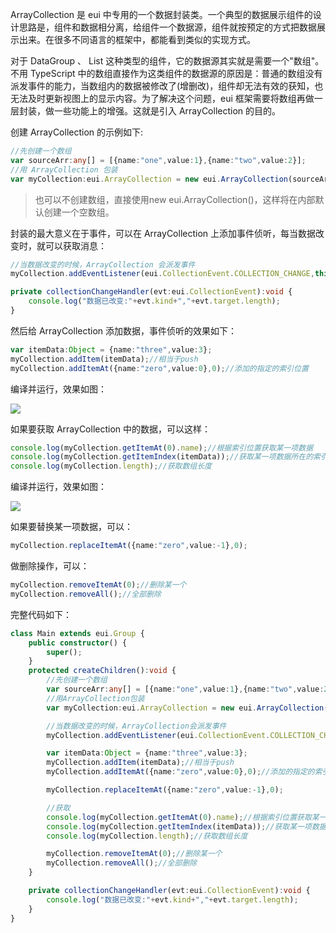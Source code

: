 ArrayCollection 是 eui 中专用的一个数据封装类。一个典型的数据展示组件的设计思路是，组件和数据相分离，给组件一个数据源，组件就按预定的方式把数据展示出来。在很多不同语言的框架中，都能看到类似的实现方式。

对于 DataGroup 、 List 这种类型的组件，它的数据源其实就是需要一个"数组"。不用 TypeScript 中的数组直接作为这类组件的数据源的原因是：普通的数组没有派发事件的能力，当数组内的数据被修改了(增删改)，组件却无法有效的获知，也无法及时更新视图上的显示内容。为了解决这个问题，eui 框架需要将数组再做一层封装，做一些功能上的增强。这就是引入 ArrayCollection 的目的。

创建 ArrayCollection 的示例如下:

~~~ typescript 
//先创建一个数组
var sourceArr:any[] = [{name:"one",value:1},{name:"two",value:2}];
//用 ArrayCollection 包装
var myCollection:eui.ArrayCollection = new eui.ArrayCollection(sourceArr);
~~~ 
> 也可以不创建数组，直接使用new eui.ArrayCollection()，这样将在内部默认创建一个空数组。

封装的最大意义在于事件，可以在 ArrayCollection 上添加事件侦听，每当数据改变时，就可以获取消息：

~~~ typescript 
//当数据改变的时候，ArrayCollection 会派发事件
myCollection.addEventListener(eui.CollectionEvent.COLLECTION_CHANGE,this.collectionChangeHandler,this);
~~~ 

~~~ typescript 
private collectionChangeHandler(evt:eui.CollectionEvent):void {
    console.log("数据已改变:"+evt.kind+","+evt.target.length);
}
~~~ 

然后给 ArrayCollection 添加数据，事件侦听的效果如下：

~~~ typescript 
var itemData:Object = {name:"three",value:3};
myCollection.addItem(itemData);//相当于push
myCollection.addItemAt({name:"zero",value:0},0);//添加的指定的索引位置
~~~ 

编译并运行，效果如图：

![](5604f064ed624.png)

如果要获取 ArrayCollection 中的数据，可以这样：

~~~ typescript 
console.log(myCollection.getItemAt(0).name);//根据索引位置获取某一项数据
console.log(myCollection.getItemIndex(itemData));//获取某一项数据所在的索引值
console.log(myCollection.length);//获取数组长度
~~~ 

编译并运行，效果如图：

![](5604f06ae5c6a.png)

如果要替换某一项数据，可以：

~~~ typescript 
myCollection.replaceItemAt({name:"zero",value:-1},0);
~~~ 

做删除操作，可以：

~~~ typescript 
myCollection.removeItemAt(0);//删除某一个
myCollection.removeAll();//全部删除
~~~ 

完整代码如下：

~~~ typescript 
class Main extends eui.Group {
    public constructor() {
        super();
    }
    protected createChildren():void {
        //先创建一个数组
        var sourceArr:any[] = [{name:"one",value:1},{name:"two",value:2}];
        //用ArrayCollection包装
        var myCollection:eui.ArrayCollection = new eui.ArrayCollection(sourceArr);

        //当数据改变的时候，ArrayCollection会派发事件
        myCollection.addEventListener(eui.CollectionEvent.COLLECTION_CHANGE,this.collectionChangeHandler,this);

        var itemData:Object = {name:"three",value:3};
        myCollection.addItem(itemData);//相当于push
        myCollection.addItemAt({name:"zero",value:0},0);//添加的指定的索引位置

        myCollection.replaceItemAt({name:"zero",value:-1},0);

        //获取
        console.log(myCollection.getItemAt(0).name);//根据索引位置获取某一项数据
        console.log(myCollection.getItemIndex(itemData));//获取某一项数据所在的索引值
        console.log(myCollection.length);//获取数组长度

        myCollection.removeItemAt(0);//删除某一个
        myCollection.removeAll();//全部删除
    }

    private collectionChangeHandler(evt:eui.CollectionEvent):void {
        console.log("数据已改变:"+evt.kind+","+evt.target.length);
    }
}
~~~ 
